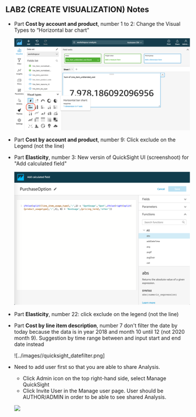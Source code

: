 ## LAB2 (CREATE VISUALIZATION) Notes

* Part **Cost by account and product**, number 1 to 2: Change the Visual Types to “Horizontal bar chart”
   
   ![](../images/quicksight_changevisualtype.png)
   
* Part **Cost by account and product**, number 9: Click exclude on the Legend (not the line)

* Part **Elasticity**, number 3: New versin of QuickSight UI (screenshoot) for "Add calculated field"
   
   ![](../images/quicksight_calculatedfield.png)
   
* Part **Elasticity**, number 22: click exclude on the legend (not the line)

* Part **Cost by line item description**, number 7 don't filter the date by today because the data is in year 2018 and month 10 until 12 (not 2020 month 9). Suggestion by time range between and input start and end date instead

   ![../images//quicksight_datefilter.png]

* Need to add user first so that you are able to share Analysis.
  - Click Admin icon on the top right-hand side, select Manage QuickSight
  - Click Invite User in the Manage user page. User should be AUTHOR/ADMIN in order to be able to see shared Analysis.

   ![](quicksight_inviteuser.png)
